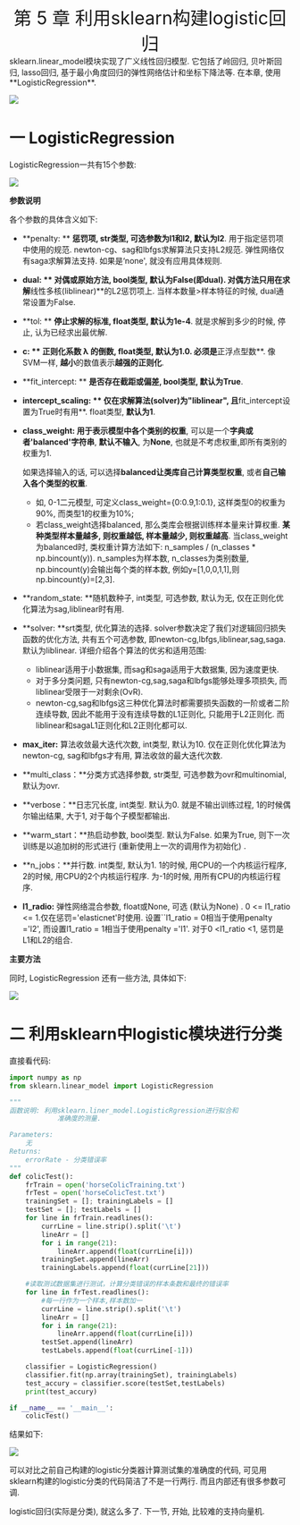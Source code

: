 <center><font size=6>第 5 章 利用sklearn构建logistic回归</font></center>
sklearn.linear_model模块实现了广义线性回归模型. 它包括了岭回归, 贝叶斯回归, lasso回归, 基于最小角度回归的弹性网络估计和坐标下降法等. 在本章, 使用**LogisticRegression**.

![](https://i.loli.net/2019/08/30/HAkCLx5wiVDpfv1.png)

# 一 LogisticRegression

LogisticRegression一共有15个参数:

![](https://i.loli.net/2019/08/30/TKerHf3gILtCQBJ.png)





**参数说明**

各个参数的具体含义如下:

- **penalty:  **  **惩罚项,  str类型,  可选参数为l1和l2,  默认为l2**.  用于指定惩罚项中使用的规范.  newton-cg、sag和lbfgs求解算法只支持L2规范.  弹性网络仅有saga求解算法支持. 如果是‘none', 就没有应用具体规则.

- **dual:  **  **对偶或原始方法,  bool类型,  默认为False(即dual)**.  对偶方法只用在求解**线性多核(liblinear)**的L2惩罚项上.  当样本数量>样本特征的时候,  dual通常设置为False.  

- **tol:  **  **停止求解的标准,  float类型,  默认为1e-4**.  就是求解到多少的时候,  停止,  认为已经求出最优解.  

- **c:  **  **正则化系数 λ 的倒数,  float类型,  默认为1.0**.  必须是**正浮点型数**.  像SVM一样,  **越小**的数值表示**越强的正则化**.  

- **fit_intercept:  **  **是否存在截距或偏差,  bool类型,  默认为True**.  

- **intercept_scaling:  ** **仅在求解算法(solver)为"liblinear"**,  且**fit_intercept设置为True时有用**.  float类型,  **默认为1**.  

- **class_weight:  **用于表示**模型中各个类别的权重**,  可以是一个**字典或者'balanced'字符串**,  **默认不输入**,  为**None**, 也就是不考虑权重,即所有类别的权重为1.   

  如果选择输入的话,  可以选择**balanced让类库自己计算类型权重**,  或者**自己输入各个类型的权重**.  

  - 如,  0-1二元模型,  可定义class_weight={0:0.9,1:0.1},  这样类型0的权重为90%,  而类型1的权重为10%; 
  - 若class_weight选择balanced,  那么类库会根据训练样本量来计算权重.  **某种类型样本量越多,  则权重越低,  样本量越少,  则权重越高**.  当class_weight为balanced时,  类权重计算方法如下:  n_samples / (n_classes * np.bincount(y)).  n_samples为样本数,  n_classes为类别数量,  np.bincount(y)会输出每个类的样本数,  例如y=[1,0,0,1,1],则np.bincount(y)=[2,3].  

- **random_state:  **随机数种子,  int类型,  可选参数,  默认为无,  仅在正则化优化算法为sag,liblinear时有用.  

- **solver:  **srt类型, 优化算法的选择. solver参数决定了我们对逻辑回归损失函数的优化方法,  共有五个可选参数,  即newton-cg,lbfgs,liblinear,sag,saga.  默认为liblinear. 详细介绍各个算法的优劣和适用范围:

  - liblinear适用于小数据集,  而sag和saga适用于大数据集,  因为速度更快.  
  - 对于多分类问题,  只有newton-cg,sag,saga和lbfgs能够处理多项损失,  而liblinear受限于一对剩余(OvR).
  - newton-cg,sag和lbfgs这三种优化算法时都需要损失函数的一阶或者二阶连续导数,  因此不能用于没有连续导数的L1正则化,  只能用于L2正则化.  而liblinear和sagaL1正则化和L2正则化都可以.

- **max_iter:**  算法收敛最大迭代次数,  int类型,  默认为10.  仅在正则化优化算法为newton-cg, sag和lbfgs才有用,  算法收敛的最大迭代次数.  

- **multi_class：**分类方式选择参数,  str类型,  可选参数为ovr和multinomial,  默认为ovr. 

- **verbose：**日志冗长度,  int类型.  默认为0.  就是不输出训练过程,  1的时候偶尔输出结果,  大于1,  对于每个子模型都输出.  

- **warm_start：**热启动参数,  bool类型.  默认为False.  如果为True,  则下一次训练是以追加树的形式进行 (重新使用上一次的调用作为初始化) .  

- **n_jobs：**并行数.  int类型,  默认为1.  1的时候,  用CPU的一个内核运行程序,  2的时候,  用CPU的2个内核运行程序.  为-1的时候,  用所有CPU的内核运行程序.  

- **l1_radio:**  弹性网络混合参数, float或None,  可选 (默认为None) . 0 <= l1_ratio <= 1.仅在惩罚='elasticnet'时使用.  设置``l1_ratio = 0相当于使用penalty ='l2',  而设置l1_ratio = 1相当于使用penalty ='l1'.  对于0 <l1_ratio <1,  惩罚是L1和L2的组合.  



**主要方法**

同时,  LogisticRegression 还有一些方法, 具体如下: 

![](https://i.loli.net/2019/09/02/io1vbhmUu2FVKPf.png)



# 二 利用sklearn中logistic模块进行分类

直接看代码:

```python
import numpy as np
from sklearn.linear_model import LogisticRegression

"""
函数说明: 利用sklearn.liner_model.LogisticRgression进行拟合和
            准确度的测量.

Parameters:
    无
Returns:
    errorRate - 分类错误率
"""
def colicTest():
    frTrain = open('horseColicTraining.txt')
    frTest = open('horseColicTest.txt')
    trainingSet = []; trainingLabels = []
    testSet = []; testLabels = []
    for line in frTrain.readlines():
        currLine = line.strip().split('\t')
        lineArr = []
        for i in range(21):
            lineArr.append(float(currLine[i]))
        trainingSet.append(lineArr)
        trainingLabels.append(float(currLine[21]))

    #读取测试数据集进行测试，计算分类错误的样本条数和最终的错误率
    for line in frTest.readlines():
        #每一行作为一个样本,样本数加一
        currLine = line.strip().split('\t')
        lineArr = []
        for i in range(21):
            lineArr.append(float(currLine[i]))
        testSet.append(lineArr)
        testLabels.append(float(currLine[-1]))

    classifier = LogisticRegression()
    classifier.fit(np.array(trainingSet), trainingLabels)
    test_accury = classifier.score(testSet,testLabels)
    print(test_accury)

if __name__ == '__main__':
    colicTest()
```

结果如下:

![](https://i.loli.net/2019/09/02/UI3W7tC64piqh2f.png)



可以对比之前自己构建的logistic分类器计算测试集的准确度的代码,  可见用sklearn构建的logistic分类的代码简洁了不是一行两行. 而且内部还有很多参数可调.





logistic回归(实际是分类),  就这么多了. 下一节, 开始, 比较难的支持向量机.

